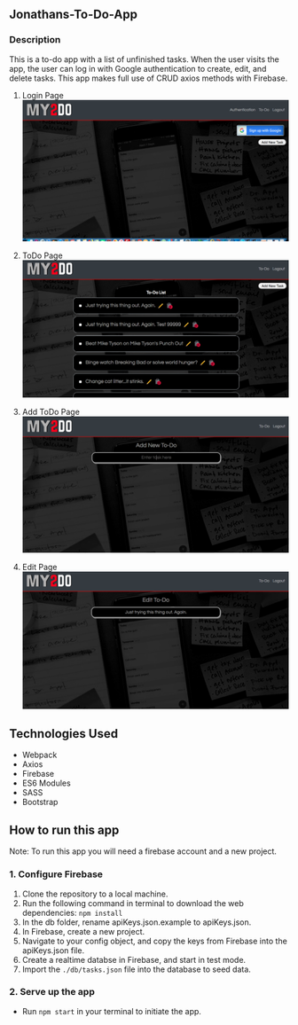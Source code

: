 ## Jonathans-To-Do-App

### Description
This is a to-do app with a list of unfinished tasks. When the user visits the app, the user can log in with Google authentication to create, edit, and delete tasks. This app makes full use of CRUD axios methods with Firebase.

1. Login Page
![mainview](./screenshots/login.png)

2. ToDo Page
![mainview](./screenshots/todo.png)

3. Add ToDo Page
![mainview](./screenshots/addTodo.png)

4. Edit Page
![mainview](./screenshots/editTodo.png)

<!-- 5. Completed Tasks
![mainview](./screenshots/completed-task.png) -->

## Technologies Used
* Webpack
* Axios
* Firebase
* ES6 Modules
* SASS
* Bootstrap

## How to run this app
Note: To run this app you will need a firebase account and a new project.

### 1. Configure Firebase
1. Clone the repository to a local machine.
2. Run the following command in terminal to download the web dependencies: `npm install`
3. In the db folder, rename apiKeys.json.example to apiKeys.json.
4. In Firebase, create a new project.
5. Navigate to your config object, and copy the keys from Firebase into the apiKeys.json file.
6. Create a realtime databse in Firebase, and start in test mode.
7. Import the `./db/tasks.json` file into the database to seed data.

### 2. Serve up the app
* Run `npm start` in your terminal to initiate the app.